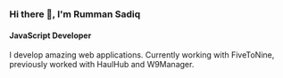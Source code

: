 ### Hi there 👋, I'm Rumman Sadiq
#### JavaScript Developer
I develop amazing web applications. Currently working with FiveToNine, previously worked with HaulHub and W9Manager.
